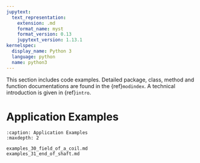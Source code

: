 ```yaml
---
jupytext:
  text_representation:
    extension: .md
    format_name: myst
    format_version: 0.13
    jupytext_version: 1.13.1
kernelspec:
  display_name: Python 3
  language: python
  name: python3
---
```


This section includes code examples. Detailed package, class, method and function documentations are found in the {ref}`modindex`. A technical introduction is given in {ref}`intro`.

Application Examples
====================

```{toctree}
:caption: Application Examples
:maxdepth: 2

examples_30_field_of_a_coil.md
examples_31_end_of_shaft.md
```